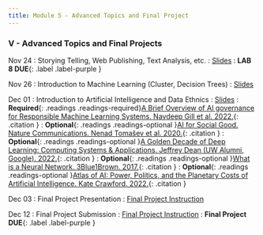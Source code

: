 ```yaml
---
title: Module 5 - Advanced Topics and Final Project
---
```

<h3 style="text-align: left; font-weight: bold;">V - Advanced Topics and Final Projects</h3> 


Nov 24
: Storying Telling, Web Publishing, Text Analysis, etc.
  : [Slides](#)
: **LAB 8 DUE**{: .label .label-purple }

Nov 26
: Introduction to Machine Learning (Cluster, Decision Trees)
  : [Slides](#)

Dec 01
: Introduction to Artificial Intelligence and Data Ethnics
  : [Slides](#)
: **Required**{: .readings .readings-required}[A Brief Overview of AI governance for Responsible Machine Learning Systems. Navdeep Gill et al. 2022.](https://arxiv.org/abs/2211.13130){: .citation }
: **Optional**{: .readings .readings-optional }[AI for Social Good. Nature Communications. Nenad Tomašev et al. 2020.](https://doi.org/10.1038/s41467-020-15871-z){: .citation }
: **Optional**{: .readings .readings-optional }[A Golden Decade of Deep Learning: Computing Systems & Applications. Jeffrey Dean (UW Alumni, Google). 2022.](https://direct.mit.edu/daed/article/151/2/58/110623/A-Golden-Decade-of-Deep-Learning-Computing-Systems){: .citation }
: **Optional**{: .readings .readings-optional }[What is a Neural Network. 3Blue1Brown. 2017.](https://www.youtube.com/watch?v=aircAruvnKk&list=PLZHQObOWTQDNU6R1_67000Dx_ZCJB-3pi){: .citation }
: **Optional**{: .readings .readings-optional }[Atlas of AI: Power, Politics, and the Planetary Costs of Artificial Intelligence. Kate Crawford. 2022.](https://yalebooks.yale.edu/book/9780300264630/atlas-of-ai/){: .citation }


Dec 03
: Final Project Presentation
    : [Final Project Instruction](#)

Dec 12
: Final Project Submission
    : [Final Project Instruction](#)
: **Final Project DUE**{: .label .label-purple }